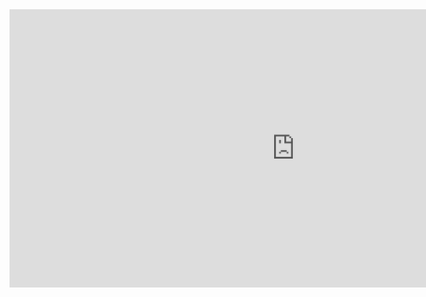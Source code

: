 <iframe width="1002" height="490" src="https://www.youtube.com/embed/qmp5t1ELb2c" title="MENJADI FOTOGRAFER KREATIF" frameborder="0" allow="accelerometer; autoplay; clipboard-write; encrypted-media; gyroscope; picture-in-picture; web-share" allowfullscreen></iframe>